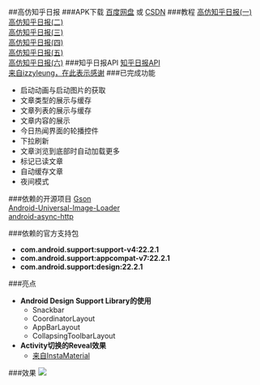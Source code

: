 ##高仿知乎日报
###APK下载
[百度网盘](http://pan.baidu.com/s/1nt1RI7B "高仿知乎日报") 或 [CSDN](http://download.csdn.net/detail/wo350546294/9029347 "高仿知乎日报")
###教程
[高仿知乎日报(一)](http://krelve.com/android/123.html "高仿知乎日报(一)")  
[高仿知乎日报(二)](http://krelve.com/android/125.html "高仿知乎日报(二)")  
[高仿知乎日报(三)](http://krelve.com/android/126.html "高仿知乎日报(三)")  
[高仿知乎日报(四)](http://krelve.com/android/127.html "高仿知乎日报(四)")  
[高仿知乎日报(五)](http://krelve.com/android/128.html "高仿知乎日报(五)")  
[高仿知乎日报(六)](http://krelve.com/android/129.html "高仿知乎日报(六)")
###知乎日报API
[知乎日报API](https://github.com/iKrelve/KuaiHu/blob/master/%E7%9F%A5%E4%B9%8E%E6%97%A5%E6%8A%A5API.md "知乎日报API")  
[来自izzyleung，在此表示感谢](https://github.com/izzyleung/ZhihuDailyPurify "izzyleung")
###已完成功能
* 启动动画与启动图片的获取
* 文章类型的展示与缓存
* 文章列表的展示与缓存
* 文章内容的展示
* 今日热闻界面的轮播控件
* 下拉刷新
* 文章浏览到底部时自动加载更多
* 标记已读文章
* 自动缓存文章
* 夜间模式  

###依赖的开源项目
[Gson](https://github.com/google/gson "Gson")  
[Android-Universal-Image-Loader](https://github.com/nostra13/Android-Universal-Image-Loader "Android-Universal-Image-Loader")  
[android-async-http](https://github.com/loopj/android-async-http "android-async-http")  

###依赖的官方支持包
* **com.android.support:support-v4:22.2.1**
* **com.android.support:appcompat-v7:22.2.1**
* **com.android.support:design:22.2.1**  

###亮点
* **Android Design Support Library的使用**
	* Snackbar
	* CoordinatorLayout
	* AppBarLayout
	* CollapsingToolbarLayout
* **Activity切换的Reveal效果** 
	* [来自InstaMaterial](https://github.com/frogermcs/InstaMaterial "InstaMaterial")  
	
###效果
![](http://7xjs0n.com1.z0.glb.clouddn.com/zhihu_final.gif)




